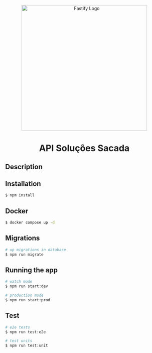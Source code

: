<p align="center">
  <a href="https://fastify.dev/" target="blank"><img src="https://media.licdn.com/dms/image/C4E12AQGa1N45NpqnvA/article-cover_image-shrink_720_1280/0/1644036872415?e=2147483647&v=beta&t=6I0cfyAsNubtihxCHjbEyfYvHEljQWx_TEAbOf8DwZk" width="400" alt="Fastify Logo" /></a>
</p>

<h1 align="center"> API Soluções Sacada </h1>

## Description


## Installation

```bash
$ npm install
```

## Docker

```bash
$ docker compose up -d
```

## Migrations

```bash
# up migrations in database
$ npm run migrate
```
## Running the app

```bash
# watch mode
$ npm run start:dev

# production mode
$ npm run start:prod
```
## Test

```bash
# e2e tests
$ npm run test:e2e

# test units
$ npm run test:unit
```

